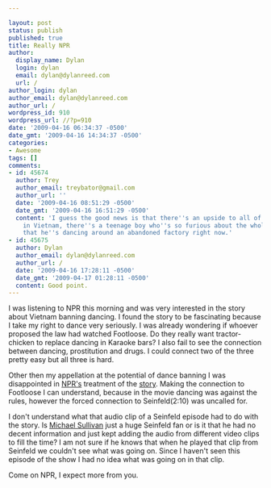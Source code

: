 ```yaml
---

layout: post
status: publish
published: true
title: Really NPR
author:
  display_name: Dylan
  login: dylan
  email: dylan@dylanreed.com
  url: /
author_login: dylan
author_email: dylan@dylanreed.com
author_url: /
wordpress_id: 910
wordpress_url: //?p=910
date: '2009-04-16 06:34:37 -0500'
date_gmt: '2009-04-16 14:34:37 -0500'
categories:
- Awesome
tags: []
comments:
- id: 45674
  author: Trey
  author_email: treybator@gmail.com
  author_url: ''
  date: '2009-04-16 08:51:29 -0500'
  date_gmt: '2009-04-16 16:51:29 -0500'
  content: 'I guess the good news is that there''s an upside to all of this: Somewhere
    in Vietnam, there''s a teenage boy who''s so furious about the whole situation
    that he''s dancing around an abandoned factory right now.'
- id: 45675
  author: Dylan
  author_email: dylan@dylanreed.com
  author_url: /
  date: '2009-04-16 17:28:11 -0500'
  date_gmt: '2009-04-17 01:28:11 -0500'
  content: Good point.
---
```


I was listening to NPR this morning and was very interested in the story about Vietnam banning dancing. I found the story to be fascinating because I take my right to dance very seriously. I was already wondering if whoever proposed the law had watched Footloose. Do they really want tractor-chicken to replace dancing in Karaoke bars? I also fail to see the connection between dancing, prostitution and drugs. I could connect two of the three pretty easy but all three is hard.

Other then my appellation at the potential of dance banning I was disappointed in [NPR's][1] treatment of the [story][2]. Making the connection to Footloose I can understand, because in the movie dancing was against the rules, however the forced connection to Seinfeld(2:10) was uncalled for.

   [1]: http://www.npr.org/templates/story/story.php?storyId=103158512
   [2]: http://www.npr.org/templates/player/mediaPlayer.html?action=1&t=1&islist=false&id=103158512&m=103158494

I don't understand what that audio clip of a Seinfeld episode had to do with the story. Is [Michael Sullivan][3] just a huge Seinfeld fan or is it that he had no decent information and just kept adding the audio from different video clips to fill the time? I am not sure if he knows that when he played that clip from Seinfeld we couldn't see what was going on.  Since I haven't seen this episode of the show I had no idea what was going on in that clip.

   [3]: http://www.npr.org/templates/story/story.php?storyId=2101265

Come on NPR, I expect more from you. 

